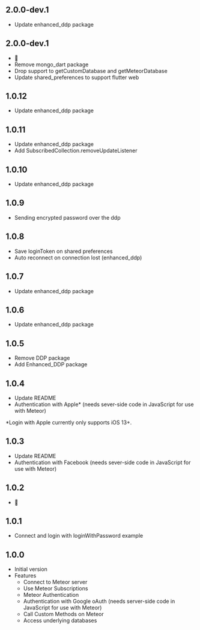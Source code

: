 ## 2.0.0-dev.1
 - Update enhanced_ddp package

## 2.0.0-dev.1
 - 🚀
 - Remove mongo_dart package
 - Drop support to getCustomDatabase and getMeteorDatabase
 - Update shared_preferences to support flutter web

## 1.0.12
  - Update enhanced_ddp package

## 1.0.11
  - Update enhanced_ddp package
  - Add SubscribedCollection.removeUpdateListener
  
## 1.0.10
  - Update enhanced_ddp package
  
## 1.0.9
  - Sending encrypted password over the ddp

## 1.0.8
  - Save loginToken on shared preferences
  - Auto reconnect on connection lost (enhanced_ddp)

## 1.0.7
  - Update enhanced_ddp package
  
## 1.0.6
  - Update enhanced_ddp package

## 1.0.5
  - Remove DDP package
  - Add Enhanced_DDP package

## 1.0.4
  - Update README
  - Authentication with Apple* (needs sever-side code in JavaScript for use with Meteor)
  
  *Login with Apple currently only supports iOS 13+.
  
## 1.0.3
  - Update README
  - Authentication with Facebook (needs sever-side code in JavaScript for use with Meteor)
 
## 1.0.2
  - 🚀

## 1.0.1
  - Connect and login with loginWithPassword example


## 1.0.0

- Initial version
- Features
  - Connect to Meteor server
  - Use Meteor Subscriptions
  - Meteor Authentication
  - Authentication with Google oAuth (needs server-side code in JavaScript for use with Meteor)
  - Call Custom Methods on Meteor
  - Access underlying databases
